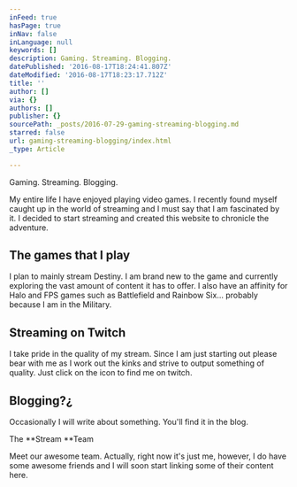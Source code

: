 ```yaml
---
inFeed: true
hasPage: true
inNav: false
inLanguage: null
keywords: []
description: Gaming. Streaming. Blogging.
datePublished: '2016-08-17T18:24:41.807Z'
dateModified: '2016-08-17T18:23:17.712Z'
title: ''
author: []
via: {}
authors: []
publisher: {}
sourcePath: _posts/2016-07-29-gaming-streaming-blogging.md
starred: false
url: gaming-streaming-blogging/index.html
_type: Article

---
```

Gaming. Streaming. Blogging.

My entire life I have enjoyed playing video games.  I recently found myself caught up in the world of streaming and I must say that I am fascinated by it.  I decided to start streaming and created this website to chronicle the adventure.

## The games that I play

I plan to mainly stream Destiny. I am brand new to the game and currently exploring the vast amount of content it has to offer. I also have an affinity for Halo and FPS games such as Battlefield and Rainbow Six... probably because I am in the Military.

## Streaming on Twitch

I take pride in the quality of my stream. Since I am just starting out please bear with me as I work out the kinks and strive to output something of quality. Just click on the icon to find me on twitch.

## Blogging?¿

Occasionally I will write about something. You'll find it in the blog.

The **Stream **Team

Meet our awesome team. Actually, right now it's just me, however, I do have some awesome friends and I will soon start linking some of their content here.